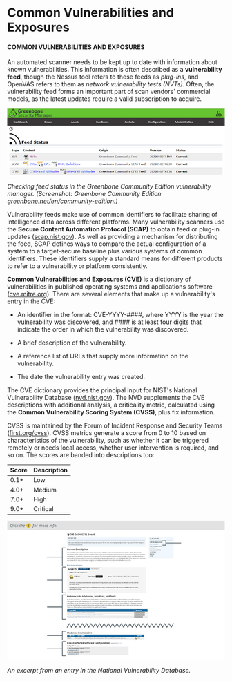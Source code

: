 # Common Vulnerabilities and Exposures

#### COMMON VULNERABILITIES AND EXPOSURES

An automated scanner needs to be kept up to date with information about known vulnerabilities. This information is often described as a **vulnerability feed**, though the Nessus tool refers to these feeds as _plug-ins_, and OpenVAS refers to them as _network vulnerability tests (NVTs)_. Often, the vulnerability feed forms an important part of scan vendors' commercial models, as the latest updates require a valid subscription to acquire.

![](img/greenbon.png)

_Checking feed status in the Greenbone Community Edition vulnerability manager. (Screenshot: Greenbone Community Edition [greenbone.net/en/community-edition](https://course.adinusa.id/sections/common-vulnerabilities-and-exposures).)_

Vulnerability feeds make use of common identifiers to facilitate sharing of intelligence data across different platforms. Many vulnerability scanners use the **Secure Content Automation Protocol (SCAP)** to obtain feed or plug-in updates ([scap.nist.gov](https://course.adinusa.id/sections/common-vulnerabilities-and-exposures)). As well as providing a mechanism for distributing the feed, SCAP defines ways to compare the actual configuration of a system to a target-secure baseline plus various systems of common identifiers. These identifiers supply a standard means for different products to refer to a vulnerability or platform consistently.

**Common Vulnerabilities and Exposures (CVE)** is a dictionary of vulnerabilities in published operating systems and applications software ([cve.mitre.org](https://course.adinusa.id/sections/common-vulnerabilities-and-exposures)). There are several elements that make up a vulnerability's entry in the CVE:

-   An identifier in the format: CVE-YYYY-####, where YYYY is the year the vulnerability was discovered, and #### is at least four digits that indicate the order in which the vulnerability was discovered.
    
-   A brief description of the vulnerability.
    
-   A reference list of URLs that supply more information on the vulnerability.
    
-   The date the vulnerability entry was created.
    

The CVE dictionary provides the principal input for NIST's National Vulnerability Database ([nvd.nist.gov](https://course.adinusa.id/sections/common-vulnerabilities-and-exposures)). The NVD supplements the CVE descriptions with additional analysis, a criticality metric, calculated using the **Common Vulnerability Scoring System (CVSS)**, plus fix information.

CVSS is maintained by the Forum of Incident Response and Security Teams ([first.org/cvss](https://course.adinusa.id/sections/common-vulnerabilities-and-exposures)). CVSS metrics generate a score from 0 to 10 based on characteristics of the vulnerability, such as whether it can be triggered remotely or needs local access, whether user intervention is required, and so on. The scores are banded into descriptions too:

Score | Description
----- | -----
0.1+ | Low
4.0+ | Medium
7.0+ | High
9.0+ | Critical

![](./img/common.jpg)

_An excerpt from an entry in the National Vulnerability Database._